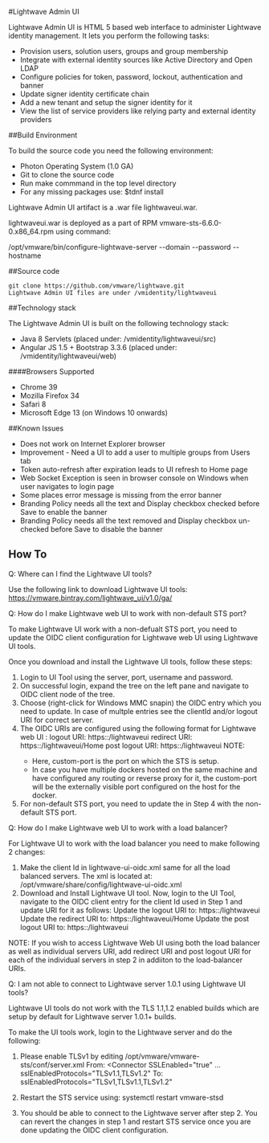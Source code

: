 #Lightwave Admin UI

Lightwave Admin UI is HTML 5 based web interface to administer Lightwave identity management.
It lets you perform the following tasks:
* Provision users, solution users, groups and group membership
* Integrate with external identity sources like Active Directory and Open LDAP
* Configure policies for token, password, lockout, authentication and banner
* Update signer identity certificate chain
* Add a new tenant and setup the signer identity for it
* View the list of service providers like relying party and external identity providers


##Build Environment

To build the source code you need the following environment:

* Photon Operating System (1.0 GA)
* Git to clone the source code
* Run make commmand in the top level directory
* For any missing packages use: $tdnf install <package name>
	
Lightwave Admin UI artifact is a .war file lightwaveui.war.

lightwaveui.war is deployed as a part of RPM vmware-sts-6.6.0-0.x86_64.rpm using command:

/opt/vmware/bin/configure-lightwave-server --domain <domain> --password <pwd> --hostname <ip-address>


##Source code
```
git clone https://github.com/vmware/lightwave.git
Lightwave Admin UI files are under /vmidentity/lightwaveui

```

##Technology stack

The Lightwave Admin UI is built on the following technology stack:
* Java 8 Servlets (placed under: /vmidentity/lightwaveui/src)
* Angular JS 1.5 + Bootstrap 3.3.6 (placed under: /vmidentity/lightwaveui/web)

####Browsers Supported
* Chrome 39
* Mozilla Firefox 34
* Safari 8
* Microsoft Edge 13 (on Windows 10 onwards)

##Known Issues

* Does not work on Internet Explorer browser
* Improvement - Need a UI to add a user to multiple groups from Users tab
* Token auto-refresh after expiration leads to UI refresh to Home page
* Web Socket Exception is seen in browser console on Windows when user navigates to login page
* Some places error message is missing from the error banner
* Branding Policy needs all the text and Display checkbox checked before Save to enable the banner
* Branding Policy needs all the text removed and  Display checkbox un-checked before Save to disable the banner

## How To

Q: Where can I find the Lightwave UI tools?

Use the following link to download Lightwave UI tools:
https://vmware.bintray.com/lightwave_ui/v1.0/ga/



Q: How do I make Lightwave web UI to work with non-default STS port?

To make Lightwave UI work with a non-defualt STS port, you need to update the OIDC client configuration 
for Lightwave web UI using Lightwave UI tools.

Once you download and install the Lightwave UI tools, follow these steps:
1. Login to UI Tool using the server, port, username and password.
2. On successful login, expand the tree on the left pane and navigate to OIDC client node of the tree.
3. Choose (right-click for Windows MMC snapin) the OIDC entry which you need to update. In case of multple 
   entries see the clientId and/or logout URI for correct server.
4. The OIDC URIs are configured using the following format for Lightwave web UI :
	logout URI: https:<hostname>:<custom-port>/lightwaveui
	redirect URI: https:<hostname>:<custom-port>/lightwaveui/Home
	post logout URI: https:<hostname>:<custom-port>/lightwaveui
	NOTE:
	* Here, custom-port is the port on which the STS is setup.
	* In case you have multiple dockers hosted on the same machine and have configured any routing or reverse proxy 
	for it, the custom-port will be the externally visible port configured on the host for the docker.
5. For non-default STS port, you need to update the <custom-port> in Step 4 with the non-default STS port. 



Q: How do I make Lightwave web UI to work with a load balancer?

For Lightwave UI to work with the load balancer you need to make following 2 changes:
1. Make the client Id in lightwave-ui-oidc.xml same for all the load balanced servers. The xml is located at: 
	/opt/vmware/share/config/lightwave-ui-oidc.xml
2. Download and Install Lightwave UI tool. Now, login to the UI Tool, navigate to the OIDC client entry for 
   the client Id used in Step 1 and update URI for it as follows:
	Update the logout URI to: https:<load-balancer>:<lb-port>/lightwaveui
	Update the redirect URI to: https:<load-balancer>:<lb-port>/lightwaveui/Home
	Update the post logout URI to: https:<load-balancer>:<lb-port>/lightwaveui

NOTE:
	If you wish to access Lightwave Web UI using both the load balancer as well as individual servers URI, add 
	redirect URI and post logout URI for each of the individual servers in step 2 in addiiton to the load-balancer 
	URIs.



Q: I am not able to connect to Lightwave server 1.0.1 using Lightwave UI tools?

Lightwave UI tools do not work with the TLS 1.1,1.2 enabled builds which are setup by default for Lightwave server 
1.0.1+ builds.

To make the UI tools work, login to the Lightwave server and do the following:

1. Please enable TLSv1 by editing /opt/vmware/vmware-sts/conf/server.xml
From:
<Connector SSLEnabled="true"
...
sslEnabledProtocols="TLSv1.1,TLSv1.2"
To:
sslEnabledProtocols="TLSv1,TLSv1.1,TLSv1.2"

2. Restart the STS service using: systemctl restart vmware-stsd

3. You should be able to connect to the Lightwave server after step 2. You can revert the changes in step 1 and 
   restart STS service once you are done updating the OIDC client configuration.
